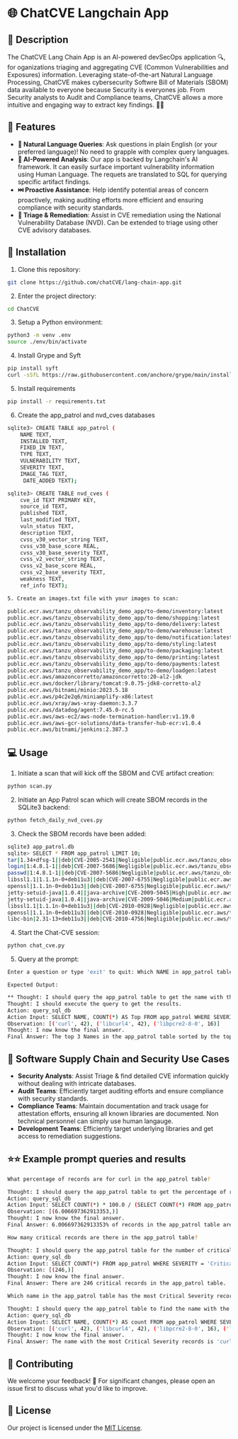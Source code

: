 # 🌐 ChatCVE Langchain App

## 🎯 Description
The ChatCVE Lang Chain App is an AI-powered devSecOps application 🔍, for oganizations triaging and aggregating CVE (Common Vulnerabilities and Exposures) information. Leveraging state-of-the-art Natural Language Processing, ChatCVE makes cybersecurity Softwre Bill of Materials (SBOM) data available to everyone because Security is everyones job.  From Security analysts to Audit and Compliance teams, ChatCVE allows a more intuitive and engaging way to extract key findings. 🤖💬

## 🚀 Features
- **🧠 Natural Language Queries**: Ask questions in plain English (or your preferred language)! No need to grapple with complex query languages. 
- **🔮 AI-Powered Analysis**: Our app is backed by Langchain's AI framework.  It can easily surface important vulnerability information using Human Language.  The requets are translated to SQL for querying specific artifact findings.
- **⏭️ Proactive Assistance**: Help identify potential areas of concern proactively, making auditing efforts more efficient and ensuring compliance with security standards. 
- **🔁 Triage & Remediation**: Assist in CVE remediation using the National Vulnerability Database (NVD).  Can be extended to triage using other CVE advisory databases.

## 📲 Installation

1. Clone this repository:
```bash
git clone https://github.com/chatCVE/lang-chain-app.git
```
2. Enter the project directory:
```bash
cd ChatCVE
```
3. Setup a Python environment:
```bash
python3 -m venv .env
source ./env/bin/activate
```
4. Install Grype and Syft
```bash
pip install syft
curl -sSfL https://raw.githubusercontent.com/anchore/grype/main/install.sh | sh -s -- -b /usr/local/bin
```
5. Install requirements
```bash
pip install -r requirements.txt
```
6. Create the app_patrol and nvd_cves databases
```bash
sqlite3> CREATE TABLE app_patrol (
    NAME TEXT,
    INSTALLED TEXT,
    FIXED_IN TEXT,
    TYPE TEXT,
    VULNERABILITY TEXT,
    SEVERITY TEXT,
    IMAGE_TAG TEXT,
     DATE_ADDED TEXT);

sqlite3> CREATE TABLE nvd_cves (
    cve_id TEXT PRIMARY KEY,
    source_id TEXT,
    published TEXT,
    last_modified TEXT,
    vuln_status TEXT,
    description TEXT,
    cvss_v30_vector_string TEXT,
    cvss_v30_base_score REAL,
    cvss_v30_base_severity TEXT,
    cvss_v2_vector_string TEXT,
    cvss_v2_base_score REAL,
    cvss_v2_base_severity TEXT,
    weakness TEXT,
    ref_info TEXT);

5. Create an images.txt file with your images to scan:

public.ecr.aws/tanzu_observability_demo_app/to-demo/inventory:latest
public.ecr.aws/tanzu_observability_demo_app/to-demo/shopping:latest
public.ecr.aws/tanzu_observability_demo_app/to-demo/delivery:latest
public.ecr.aws/tanzu_observability_demo_app/to-demo/warehouse:latest
public.ecr.aws/tanzu_observability_demo_app/to-demo/notification:latest
public.ecr.aws/tanzu_observability_demo_app/to-demo/styling:latest
public.ecr.aws/tanzu_observability_demo_app/to-demo/packaging:latest
public.ecr.aws/tanzu_observability_demo_app/to-demo/printing:latest
public.ecr.aws/tanzu_observability_demo_app/to-demo/payments:latest
public.ecr.aws/tanzu_observability_demo_app/to-demo/loadgen:latest
public.ecr.aws/amazoncorretto/amazoncorretto:20-al2-jdk
public.ecr.aws/docker/library/tomcat:9.0.75-jdk8-corretto-al2
public.ecr.aws/bitnami/minio:2023.5.18
public.ecr.aws/p4c2e2q6/miniamplify-x86:latest
public.ecr.aws/xray/aws-xray-daemon:3.3.7
public.ecr.aws/datadog/agent:7.45.0-rc.5
public.ecr.aws/aws-ec2/aws-node-termination-handler:v1.19.0
public.ecr.aws/aws-gcr-solutions/data-transfer-hub-ecr:v1.0.4
public.ecr.aws/bitnami/jenkins:2.387.3
```



## 💻 Usage
1. Initiate a scan that will kick off the SBOM and CVE artifact creation:
``` bash
python scan.py
```

2. Initiate an App Patrol scan which will create SBOM records in the SQLite3 backend:
``` bash
python fetch_daily_nvd_cves.py
```

3. Check the SBOM records have been added:
``` bash
sqlite3 app_patrol.db
sqlite> SELECT * FROM app_patrol LIMIT 10;
tar|1.34+dfsg-1||deb|CVE-2005-2541|Negligible|public.ecr.aws/tanzu_observability_demo_app/to-demo/shopping:latest|2023-05-21 15:01:15
login|1:4.8.1-1||deb|CVE-2007-5686|Negligible|public.ecr.aws/tanzu_observability_demo_app/to-demo/shopping:latest|2023-05-21 15:01:15
passwd|1:4.8.1-1||deb|CVE-2007-5686|Negligible|public.ecr.aws/tanzu_observability_demo_app/to-demo/shopping:latest|2023-05-21 15:01:15
libssl1.1|1.1.1n-0+deb11u3||deb|CVE-2007-6755|Negligible|public.ecr.aws/tanzu_observability_demo_app/to-demo/shopping:latest|2023-05-21 15:01:15
openssl|1.1.1n-0+deb11u3||deb|CVE-2007-6755|Negligible|public.ecr.aws/tanzu_observability_demo_app/to-demo/shopping:latest|2023-05-21 15:01:15
jetty-setuid-java|1.0.4||java-archive|CVE-2009-5045|High|public.ecr.aws/tanzu_observability_demo_app/to-demo/shopping:latest|2023-05-21 15:01:15
jetty-setuid-java|1.0.4||java-archive|CVE-2009-5046|Medium|public.ecr.aws/tanzu_observability_demo_app/to-demo/shopping:latest|2023-05-21 15:01:15
libssl1.1|1.1.1n-0+deb11u3||deb|CVE-2010-0928|Negligible|public.ecr.aws/tanzu_observability_demo_app/to-demo/shopping:latest|2023-05-21 15:01:15
openssl|1.1.1n-0+deb11u3||deb|CVE-2010-0928|Negligible|public.ecr.aws/tanzu_observability_demo_app/to-demo/shopping:latest|2023-05-21 15:01:15
libc-bin|2.31-13+deb11u3||deb|CVE-2010-4756|Negligible|public.ecr.aws/tanzu_observability_demo_app/to-demo/shopping:latest|2023-05-21 15:01:15
```

4. Start the Chat-CVE session:
```bash
python chat_cve.py
```

5. Query at the prompt:
```bash
Enter a question or type 'exit' to quit: Which NAME in app_patrol table has the most CRITICAL Severity records?
```
    Expected Output:
```bash
** Thought: I should query the app_patrol table to get the name with the most Critical CVEs. **
Thought: I should execute the query to get the results.
Action: query_sql_db
Action Input: SELECT NAME, COUNT(*) AS Top FROM app_patrol WHERE SEVERITY = 'Critical' GROUP BY NAME ORDER BY Top DESC LIMIT 3
Observation: [('curl', 42), ('libcurl4', 42), ('libpcre2-8-0', 16)]
Thought: I now know the final answer.
Final Answer: The top 3 Names in the app_patrol table sorted by the top count of critical in the severity column are 'curl', 'libcurl4', and 'libpcre2-8-0'.
```


## 🌈 Software Supply Chain and Security Use Cases
- **Security Analysts**: Assist Triage & find detailed CVE information quickly without dealing with intricate databases.
- **Audit Teams**: Efficiently target auditing efforts and ensure compliance with security standards.
- **Compliance Teams**: Maintain documentation and track usage for attestation efforts, ensuring all known libraries are documented.  Non technical personnel can simply use human langauge.
- **Development Teams**: Efficiently target underlying libraries and get access to remediation suggestions.

## ⭐⭐ Example prompt queries and results
```bash
What percentage of records are for curl in the app_patrol table?

Thought: I should query the app_patrol table to get the percentage of records for curl.
Action: query_sql_db
Action Input: SELECT COUNT(*) * 100.0 / (SELECT COUNT(*) FROM app_patrol) FROM app_patrol WHERE NAME = 'curl'
Observation: [(6.006697362913353,)]
Thought: I now know the final answer.
Final Answer: 6.006697362913353% of records in the app_patrol table are for curl.

How many critical records are there in the app_patrol table?

Thought: I should query the app_patrol table for the number of critical records.
Action: query_sql_db
Action Input: SELECT COUNT(*) FROM app_patrol WHERE SEVERITY = 'Critical'
Observation: [(246,)]
Thought: I now know the final answer.
Final Answer: There are 246 critical records in the app_patrol table.

Which name in the app_patrol table has the most Critical Severity records?

Thought: I should query the app_patrol table to find the name with the most Critical Severity records.
Action: query_sql_db
Action Input: SELECT NAME, COUNT(*) AS count FROM app_patrol WHERE SEVERITY = 'Critical' GROUP BY NAME ORDER BY count DESC LIMIT 10;
Observation: [('curl', 42), ('libcurl4', 42), ('libpcre2-8-0', 16), ('libksba8', 15), ('jetty-setuid-java', 14), ('libdb5.3', 9), ('libtasn1-6', 9), ('zlib1g', 8), ('System.Drawing.Common', 7), ('libexpat1', 7)]
Thought: I now know the final answer.
Final Answer: The name with the most Critical Severity records is 'curl' with 42 records.
```


## 🤝 Contributing
We welcome your feedback! 🙌 
For significant changes, please open an issue first to discuss what you'd like to improve.

## 📃 License
Our project is licensed under the [MIT License](https://choosealicense.com/licenses/mit/).
